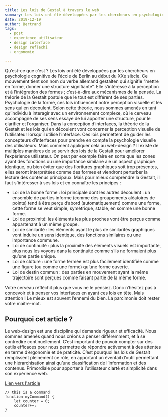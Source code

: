 ```yaml
---
title: Les lois de Gestal à travers le web
summary: Les lois ont été développées par les chercheurs en psychologie cognitive de l’école de Berlin au début du XXe siècle.
date: 2019-12-19
author: Bertrand
tags:
  - post
  - experience utilisateur
  - design interface
  - design reflechi
  - ergonomie

---
```


Qu’est-ce que c’est ? Les lois ont été développées par les chercheurs en psychologie cognitive de l’école de Berlin au début du XXe siècle. Ce mouvement tient son nom du verbe allemand gestalten qui signifie “mettre en forme, donner une structure signifiante”.
Elle s’intéresse à la perception et à l’intégration des formes ; c’est-à-dire aux mécanismes de la pensée.
La théorie de la Gestalt postule que le tout est différent de ses parties. Psychologie de la forme, ces lois influencent notre perception visuelle et les sens qui en découlent. Selon cette théorie, nous sommes amenés en tant qu’individu à interagir avec un environnement complexe, où le cerveau accompagné de ses sens essaye de lui apporter une structure, pour le clarifier et l’organiser. Dans la conception d’interfaces, la théorie de la Gestalt et les lois qui en découlent vont concerner la perception visuelle de l’utilisateur lorsqu’il utilise l’interface. Ces lois permettent de guider les concepteurs d’interfaces pour prendre en compte la psychologie visuelle des utilisateurs. Mais comment appliquer cela au web-design ? Il existe de multiples manières de se servir des lois de la Gestalt pour améliorer l’expérience utilisateur. On peut par exemple faire en sorte que les zones ayant des fonctions ou une importance similaire aie un aspect graphique identique, ou bien éviter que des fioritures graphiques soit trop présentes, elles seront interprétées comme des formes et viendront perturber la lecture des contenus principaux. Mais pour mieux comprendre la Gestalt, il faut s'intéresser à ses lois et en connaître les principes :

- Loi de la bonne forme : loi principale dont les autres découlent : un ensemble de parties informe (comme des groupements aléatoires de points) tend à être perçu d’abord (automatiquement) comme une forme, cette forme se veut simple, symétrique, stable, en somme une bonne forme.
- Loi de proximité:  les éléments les plus proches vont être perçus comme appartenant à un même groupe.
- Loi de similarité : les éléments ayant le plus de similarités graphiques vont induire un sens identique, des fonctions similaires ou une importance commune.
- Loi de continuité : plus la proximité des éléments visuels est importante, plus nous les voyons dans la continuité comme s’ils ne formaient plus qu’une partie unique.
- Loi de clôture : une forme fermée est plus facilement identifiée comme une figure (ou comme une forme) qu’une forme ouverte.
- Loi de destin commun : des parties en mouvement ayant la même trajectoire sont perçues comme faisant partie de la même forme.

Votre cerveau réfléchit plus que vous ne le pensiez. Donc n’hésitez pas à concevoir et à penser vos interfaces en ayant ces lois en tête. Mais attention ! Le mieux est souvent l’ennemi du bien. La parcimonie doit rester votre maître-mot.


## Pourquoi cet article ?

Le web-design est une discipline qui demande rigueur et efficacité. Nous sommes amenés quand nous créons à penser différemment, et à se contredire continuellement. C’est important de pouvoir compter sur des outils efficaces pour nous permettre de répondre activement à des attentes en terme d’ergonomie et de praticité. C’est pourquoi les lois de Gestalt remplissent pleinement ce rôle, en apportant un éventail d’outil permettant une hiérarchisation ainsi qu’une classification de l’information et des contenus. Primordiale pour apporter à l’utilisateur clarté et simplicité dans son expérience web.

[Lien vers l'article](https://medium.com/@walrantmaxime/les-lois-de-gestalt-%C3%A0-travers-le-web-eb39ab6b6f0c)

``` text/2-3
// this is a command
function myCommand() {
	let counter = 0;
	counter++;
}
```
